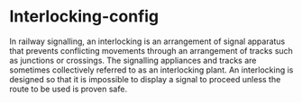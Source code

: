 # Interlocking-config
In railway signalling, an interlocking is an arrangement of signal apparatus that prevents conflicting movements through an arrangement of tracks such as junctions or crossings. The signalling appliances and tracks are sometimes collectively referred to as an interlocking plant. An interlocking is designed so that it is impossible to display a signal to proceed unless the route to be used is proven safe.
